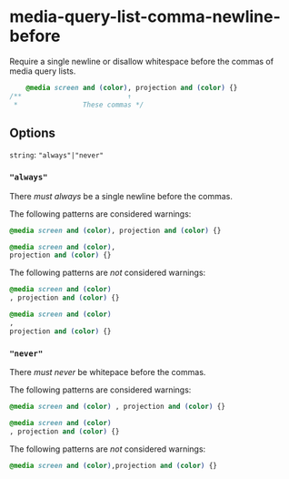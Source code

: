# media-query-list-comma-newline-before

Require a single newline or disallow whitespace before the commas of media query lists.

```css
    @media screen and (color), projection and (color) {}
/**                          ↑
 *                These commas */
```

## Options

`string`: `"always"|"never"`

### `"always"`

There *must always* be a single newline before the commas.

The following patterns are considered warnings:

```css
@media screen and (color), projection and (color) {}
```

```css
@media screen and (color),
projection and (color) {}
```

The following patterns are *not* considered warnings:

```css
@media screen and (color)
, projection and (color) {}
```

```css
@media screen and (color)
,
projection and (color) {}
```

### `"never"`

There *must never* be whitepace before the commas.

The following patterns are considered warnings:

```css
@media screen and (color) , projection and (color) {}
```

```css
@media screen and (color)
, projection and (color) {}
```

The following patterns are *not* considered warnings:

```css
@media screen and (color),projection and (color) {}
```

